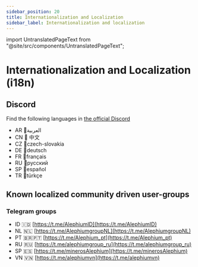 ```yaml
---
sidebar_position: 20
title: Internationalization and Localization
sidebar_label: Internationalization and localization
---
```


import UntranslatedPageText from "@site/src/components/UntranslatedPageText";

<UntranslatedPageText />

# Internationalization and Localization (i18n)

## Discord

Find the following languages in [the official Discord](https://discord.gg/JErgRBfRSB)

- AR 🌙العربية
- CN 🐼 中文
- CZ 🏒czech-slovakia
- DE 🌭deutsch
- FR 🥖français
- RU 🐻русский
- SP 🌮español
- TR 🐺türkçe

## Known localized community driven user-groups

### Telegram groups

- ID 🇮🇩 [https://t.me/AlephiumID](https://t.me/AlephiumID)
- NL 🇳🇱 [https://t.me/AlephiumgroupNL](https://t.me/AlephiumgroupNL)
- PT 🇧🇷🇵🇹 [https://t.me/Alephium_pt](https://t.me/Alephium_pt)
- RU 🇷🇺 [https://t.me/alephiumgroup_ru](https://t.me/alephiumgroup_ru)
- SP 🇪🇸 [https://t.me/minerosAlephium](https://t.me/minerosAlephium)
- VN 🇻🇳 [https://t.me/alephiumvn](https://t.me/alephiumvn)
